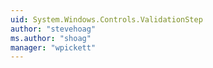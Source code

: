 ```yaml
---
uid: System.Windows.Controls.ValidationStep
author: "stevehoag"
ms.author: "shoag"
manager: "wpickett"
---
```

